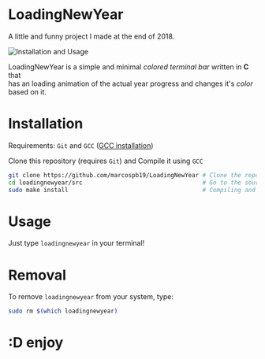 # LoadingNewYear

A little and funny project I made at the end of 2018.

![Installation and Usage](/images/installation_and_usage.png)

LoadingNewYear is a simple and minimal _colored terminal bar_ written in **C** that \
has an loading animation of the actual year progress and changes it's _color_ based on it.

# Installation

Requirements: `Git` and `GCC` ([GCC installation](https://github.com/marcospb19/loadingNewYear/wiki/How-to-install-Gnu-Compiler-Collection-(GCC)))

Clone this repository (requires `Git`) and Compile it using `GCC`

```sh
git clone https://github.com/marcospb19/LoadingNewYear # Clone the repository
cd loadingnewyear/src                                  # Go to the source code folder
sudo make install                                      # Compiling and installing it
```

# Usage
Just type `loadingnewyear` in your terminal!

# Removal
To remove `loadingnewyear` from your system, type:
```sh
sudo rm $(which loadingnewyear)
```

# :D enjoy
